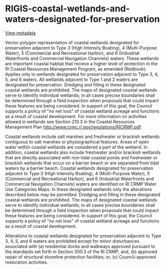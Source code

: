 # RIGIS-coastal-wetlands-and-waters-designated-for-preservation  
[View metadata](./cstlWetPres11/cstlWetPres11.txt)

Vector polygon representation of coastal wetlands designated for preservation adjacent to Type 3 (High Intensity Boating), 4 (Multi-Purpose Water), 5 (Commercial and Recreational Harbor), and 6 (Industrial Waterfronts and Commercial Navigation Channels) waters. These wetlands are important coastal habitat that recieve a higher level of protection in the RI Coastal Resources Management Program, as amended (Redbook).
Applies only to wetlands designated for preservation adjacent to Type 3, 4, 5, and 6 waters. All wetlands adjacent to Type 1 and 2 waters are designated for preservation. Dredging and filling in these designated coastal wetlands are prohibited. The maps of designated coastal wetlands serve to identify individual wetlands; in all cases precise boundaries shall be determined through a field inspection when proposals that could impact these features are being considered. In support of this goal, the Council supports a policy of "no net loss" of coastal wetland acreage and functions as a result of coastal development. For more information on activities allowed in wetlands see Section 210.3 in the Coastal Resources Management Plan http://www.crmc.ri.gov/regulations/RICRMP.pdf.

Coastal wetlands include salt marshes and freshwater or brackish wetlands contiguous to salt marshes or physiographical features. Areas of open water within coastal wetlands are considered a part of the wetland. In addition, coastal wetlands also include freshwater and/or brackish wetlands that are directly associated with non-tidal coastal ponds and freshwater or brackish wetlands that occur on a barrier beach or are separated from tidal waters by a barrier beach.
Coastal wetlands designated for preservation adjacent to Type 3 (High Intensity Boating), 4 (Multi-Purpose Water), 5 (Commercial and Recreational Harbor), and 6 (Industrial Waterfronts and Commercial Navigation Channels) waters are identified on RI CRMP Water Use Categories Maps. In these designated wetlands only the alterations described below may be permitted. Dredging and filling in these designated coastal wetlands are prohibited. The maps of designated coastal wetlands serve to identify individual wetlands; in all cases precise boundaries shall be determined through a field inspection when  proposals that could impact these features are being considered. In support of this goal, the Council supports a policy of "no net loss" of coastal wetland acreage and functions as a result of coastal development.

Alterations to coastal wetlands designated for preservation adjacent to Type 3, 4, 5, and 6 waters are prohibited except for minor disturbances associated with (a) residential docks and walkways approved pursuant to the standards set forth in Section 300.3 of the RI CRMP, and, (b) approved repair of structural shoreline protection facilities; or, (c)  Council-approved restoration activities.
